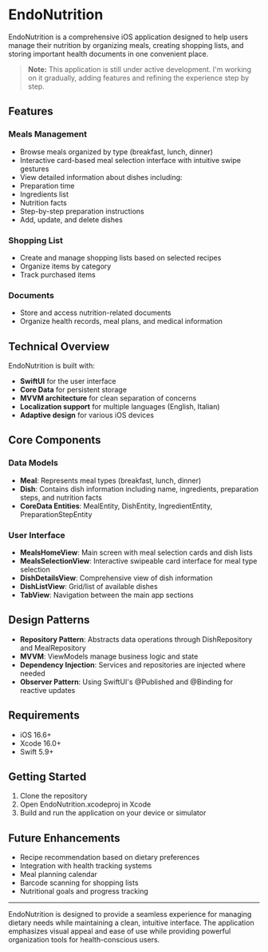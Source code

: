 # EndoNutrition

EndoNutrition is a comprehensive iOS application designed to help users manage their nutrition by organizing meals, creating shopping lists, and storing important health documents in one convenient place.

> **Note:** This application is still under active development. I'm working on it gradually, adding features and refining the experience step by step.

## Features

### Meals Management
- Browse meals organized by type (breakfast, lunch, dinner)
- Interactive card-based meal selection interface with intuitive swipe gestures
- View detailed information about dishes including:
 - Preparation time
 - Ingredients list
 - Nutrition facts
 - Step-by-step preparation instructions
- Add, update, and delete dishes

### Shopping List
- Create and manage shopping lists based on selected recipes
- Organize items by category
- Track purchased items

### Documents
- Store and access nutrition-related documents
- Organize health records, meal plans, and medical information

## Technical Overview

EndoNutrition is built with:
- **SwiftUI** for the user interface
- **Core Data** for persistent storage
- **MVVM architecture** for clean separation of concerns
- **Localization support** for multiple languages (English, Italian)
- **Adaptive design** for various iOS devices

## Core Components

### Data Models
- **Meal**: Represents meal types (breakfast, lunch, dinner)
- **Dish**: Contains dish information including name, ingredients, preparation steps, and nutrition facts
- **CoreData Entities**: MealEntity, DishEntity, IngredientEntity, PreparationStepEntity

### User Interface
- **MealsHomeView**: Main screen with meal selection cards and dish lists
- **MealsSelectionView**: Interactive swipeable card interface for meal type selection
- **DishDetailsView**: Comprehensive view of dish information
- **DishListView**: Grid/list of available dishes
- **TabView**: Navigation between the main app sections

## Design Patterns

- **Repository Pattern**: Abstracts data operations through DishRepository and MealRepository
- **MVVM**: ViewModels manage business logic and state
- **Dependency Injection**: Services and repositories are injected where needed
- **Observer Pattern**: Using SwiftUI's @Published and @Binding for reactive updates

## Requirements

- iOS 16.6+
- Xcode 16.0+
- Swift 5.9+

## Getting Started

1. Clone the repository
2. Open EndoNutrition.xcodeproj in Xcode
3. Build and run the application on your device or simulator

## Future Enhancements

- Recipe recommendation based on dietary preferences
- Integration with health tracking systems
- Meal planning calendar
- Barcode scanning for shopping lists
- Nutritional goals and progress tracking

---

EndoNutrition is designed to provide a seamless experience for managing dietary needs while maintaining a clean, intuitive interface. The application emphasizes visual appeal and ease of use while providing powerful organization tools for health-conscious users.
